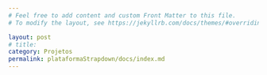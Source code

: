 ```yaml
---
# Feel free to add content and custom Front Matter to this file.
# To modify the layout, see https://jekyllrb.com/docs/themes/#overriding-theme-defaults

layout: post
# title:
category: Projetos
permalink: plataformaStrapdown/docs/index.md
---
```

